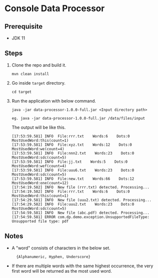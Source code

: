 # Console Data Processor

## Prerequisite
- JDK 11

## Steps

1) Clone the repo and build it. 

    `mvn clean install`

2) Go inside `target` directory.

    `cd target`

3) Run the application with below command. 

    `java -jar data-processor-1.0.0-full.jar <Input directory path>`

    `eg. java -jar data-processor-1.0.0-full.jar /data/files/input`

    The output will be like this.

    ```
    [17:53:59.581] INFO  File:rrr.txt    Words:6    Dots:0    MostUsedWord:this(count=1)
    [17:53:59.581] INFO  File:xyz.txt    Words:12    Dots:0    MostUsedWord:we(count=4)
    [17:53:59.581] INFO  File:nnn2.txt    Words:23    Dots:0    MostUsedWord:sdc(count=5)
    [17:53:59.581] INFO  File:jj.txt    Words:5    Dots:0    MostUsedWord:wef(count=4)
    [17:53:59.581] INFO  File:uuu6.txt    Words:23    Dots:0    MostUsedWord:sdc(count=5)
    [17:53:59.581] INFO  File:new.txt    Words:66    Dots:12    MostUsedWord:one(count=12)
    [17:54:19.582] INFO  New file (rrr.txt) detected. Processing...
    [17:54:19.582] INFO  File:rrr.txt    Words:6    Dots:0    MostUsedWord:this(count=1)
    [17:54:29.581] INFO  New file (uuu2.txt) detected. Processing...
    [17:54:29.582] INFO  File:uuu2.txt    Words:23    Dots:0    MostUsedWord:sdc(count=5)
    [17:54:59.581] INFO  New file (abc.pdf) detected. Processing...
    [17:54:59.581] ERROR com.dp.demo.exception.UnsupportedFileType: Unsupported file type: pdf
    ```
    
## Notes

- A "word" consists of characters in the below set. 

        {Alphanumeric, Hyphen, Underscore}
        
- If there are multiple words with the same highest occurrence, the very first word will be returned as the most used word.




